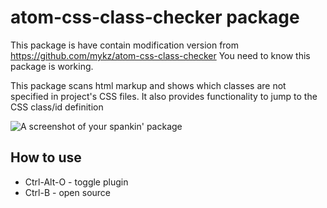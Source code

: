 # atom-css-class-checker package
This package is have contain modification version from https://github.com/mykz/atom-css-class-checker
You need to know this package is working.

This package scans html markup and shows which classes are not specified in project's CSS files.
It also provides functionality to jump to the CSS class/id definition

![A screenshot of your spankin' package](https://cloud.githubusercontent.com/assets/5073932/5628969/0bd51fd8-95bf-11e4-9aca-7339711f46f1.gif)

## How to use
- Ctrl-Alt-O  - toggle plugin
- Ctrl-B      - open source
